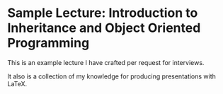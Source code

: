 # Sample Lecture: Introduction to Inheritance and Object Oriented Programming
This is an example lecture I have crafted per request for interviews.

It also is a collection of my knowledge for producing presentations with LaTeX.
